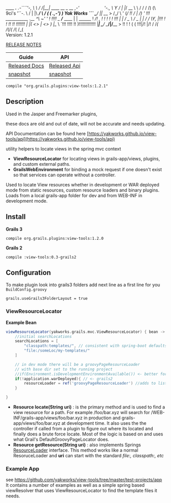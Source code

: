 
____   ____.__                                           _.-````'-,_
\   \ /   /|__|  ____  __  _  __                     ,-'`           `'-.,_
 \   Y   / |  |_/ __ \ \ \/ \/ /             /)     (\       9ci's       '``-.
  \     /  |  |\  ___/  \     /             ( ( .,-') )    Yak Works         ```
   \___/   |__| \___  >  \/\_/               \ '   (_/                         !!
                    \/                        |       /)           '           !!!
  ___________           .__                   ^\    ~'            '     !    !!!!
  \__    ___/___   ____ |  |   ______           !      _/! , !   !  ! !  !   !!!
    |    | /  _ \ /  _ \|  |  /  ___/            \Y,   |!!!  !  ! !!  !! !!!!!!!
    |    |(  <_> |  <_> )  |__\___ \               `!!! !!!! !!  )!!!!!!!!!!!!!
    |____| \____/ \____/|____/____  >               !!  ! ! \( \(  !!!|/!  |/!
                                  \/               /_(      /_(/_(    /_(  /_(   
         Version: 1.2.1
         
</pre>

[RELEASE NOTES](docs/release-notes.md)

| Guide | API | 
|------|--------|
|[Released Docs](https://yakworks.github.io/view-tools/) | [Released Api](https://yakworks.github.io/view-tools/api)
|[snapshot](https://yakworks.github.io/view-tools/snapshot) | [snapshot](https://yakworks.github.io/view-tools/snapshot/api)


```
compile "org.grails.plugins:view-tools:1.2.1"

``` 
## Description

Used in the Jasper and Freemarker plugins, 

these docs are old and out of date, will not be accurate and needs updating.

API Documentation can be found here [https://yakworks.github.io/view-tools/api](https://yakworks.github.io/view-tools/api)

utility helpers to locate views in the spring mvc context
- **ViewResourceLocator** for locating views in grails-app/views, plugins, and custom external paths.
- **GrailsWebEnvironment** for binding a mock request if one doesn't exist so that services can operate without a controller.

Used to locate View resources whether in development or WAR deployed mode from static
resources, custom resource loaders and binary plugins.
Loads from a local grails-app folder for dev and from WEB-INF in
development mode.

## Install
**Grails 3**
```
compile org.grails.plugins:view-tools:1.2.0
```

**Grails 2**
```
compile :view-tools:0.3-grails2
```

## Configuration
To make plugin look into grails3 folders add next line as a first line for you `BuildConfig.groovy`
```
grails.useGrails3FolderLayout = true
```

### ViewResourceLocator 
**Example Bean**
```groovy
viewResourceLocator(yakworks.grails.mvc.ViewResourceLocator) { bean ->
    //initial searchLocations
    searchLocations = [
        "classpath:templates/", // consistent with spring-boot defaults
        "file:/someLoc/my-templates/"
    ] 

    // in dev mode there will be a groovyPageResourceLoader 
    // with base dir set to the running project
    //if(Environment.isDevelopmentEnvironmentAvailable()) <- better for Grails 3
    if(!application.warDeployed){ // <- grails2
        resourceLoader = ref('groovyPageResourceLoader') //adds to list, does not replace
    }

}
```

- **Resource locate(String uri)** : is the primary method and is used to find a view resource for a path. For example /foo/bar.xyz will search for /WEB-INF/grails-app/views/foo/bar.xyz in production and grails-app/views/foo/bar.xyz at development time. It also uses the the controller if called from a plugin to figure out where its located and finally does a brute force locate. Most of the logic is based on and uses what Grail's DefaultGroovyPageLocator does.
- **Resource getResource(String uri)** : also implements Springs [ResourceLoader](https://docs.spring.io/spring-framework/docs/current/javadoc-api/org/springframework/core/io/ResourceLoader.html) interface. This method works like a normal ResoruceLoader and **uri** can start with the standard _file:, classpath:, etc_


### Example App

see https://github.com/yakworks/view-tools/tree/master/test-projects/app
It contains a number of examples as well as a simple spring based viewResolver that uses ViewResourceLocator to find the template files it needs.




